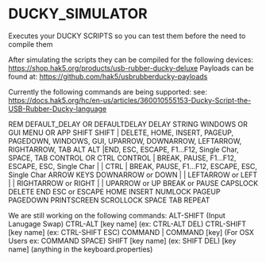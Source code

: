 # DUCKY_SIMULATOR
Executes your DUCKY SCRIPTS so you can test them before the need to compile them

After simulating the scripts they can be compiled for the following devices:
  https://shop.hak5.org/products/usb-rubber-ducky-deluxe
Payloads can be found at:
  https://github.com/hak5/usbrubberducky-payloads

Currently the following commands are being supported:
see: https://docs.hak5.org/hc/en-us/articles/360010555153-Ducky-Script-the-USB-Rubber-Ducky-language

REM
DEFAULT_DELAY OR DEFAULTDELAY
DELAY
STRING
WINDOWS OR GUI
MENU OR APP
SHIFT
  SHIFT | DELETE, HOME, INSERT, PAGEUP, PAGEDOWN, WINDOWS, GUI, UPARROW, DOWNARROW, LEFTARROW, RIGHTARROW, TAB
ALT
  ALT |END, ESC, ESCAPE, F1…F12, Single Char, SPACE, TAB
CONTROL OR CTRL
  CONTROL | BREAK, PAUSE, F1…F12, ESCAPE, ESC, Single Char | | CTRL | BREAK, PAUSE, F1…F12, ESCAPE, ESC, Single Char
ARROW KEYS
  DOWNARROW or DOWN | | LEFTARROW or LEFT | | RIGHTARROW or RIGHT | | UPARROW or UP
BREAK or PAUSE
CAPSLOCK
DELETE
END
ESC or ESCAPE
HOME
INSERT
NUMLOCK
PAGEUP
PAGEDOWN
PRINTSCREEN
SCROLLOCK
SPACE
TAB
REPEAT

We are still working on the following commands:
   ALT-SHIFT (Input Lanugage Swap)
   CTRL-ALT [key name] (ex: CTRL-ALT DEL)
   CTRL-SHIFT [key name] (ex: CTRL-SHIFT ESC)
   COMMAND | COMMAND [key] (For OSX Users ex: COMMAND SPACE)
   SHIFT [key name] (ex: SHIFT DEL)
   [key name] (anything in the keyboard.properties)

